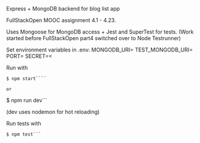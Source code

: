 Express + MongoDB backend for blog list app

FullStackOpen MOOC assignment 4.1 - 4.23.

Uses Mongoose for MongoDB access + Jest and SuperTest for tests. 
(Work started before FullStackOpen part4 switched over to Node Testrunner)

Set environment variables in .env:
MONGODB_URI=<database>
TEST_MONGODB_URI=<test database>
PORT=<port>
SECRET=<<password string for OAuth token>

Run with
```
$ npm start````

or

``` 
$ npm run dev```

(dev uses nodemon for hot reloading)

Run tests with
```
$ npm test```
